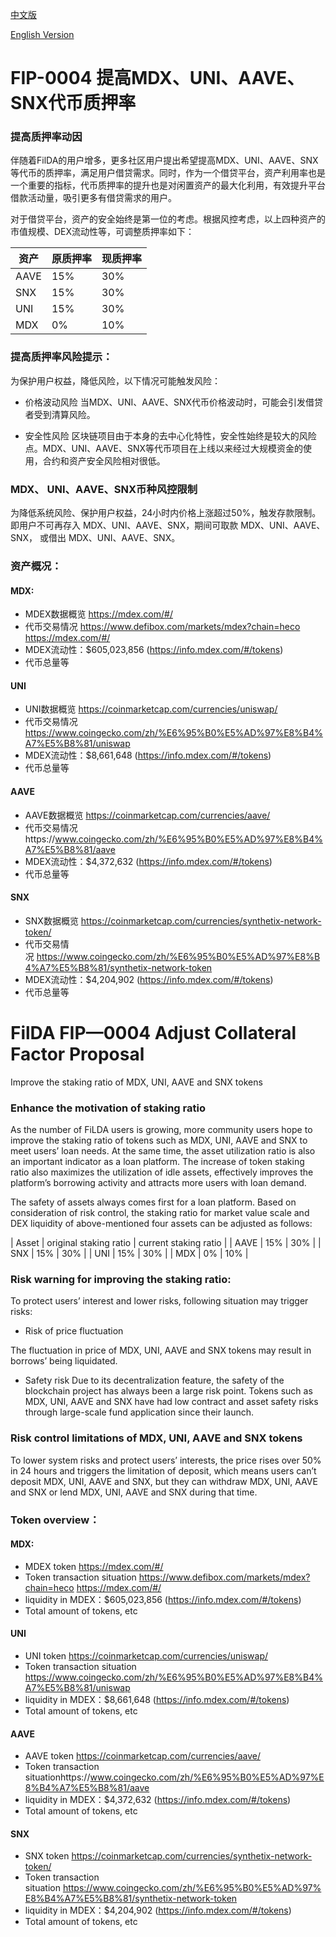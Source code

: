 [中文版](#fip-0003-%E6%96%B0%E8%B5%84%E4%BA%A7---link)

[English Version](#filda-fip0003-new-assetlink)

# FIP-0004 提高MDX、UNI、AAVE、SNX代币质押率

### 提高质押率动因

伴随着FilDA的用户增多，更多社区用户提出希望提高MDX、UNI、AAVE、SNX等代币的质押率，满足用户借贷需求。同时，作为一个借贷平台，资产利用率也是一个重要的指标，代币质押率的提升也是对闲置资产的最大化利用，有效提升平台借款活动量，吸引更多有借贷需求的用户。

对于借贷平台，资产的安全始终是第一位的考虑。根据风控考虑，以上四种资产的市值规模、DEX流动性等，可调整质押率如下：

| 资产 | 原质押率 | 现质押率|
| ---- | ---- | ---- |
| AAVE | 15% | 30% |
| SNX | 15% | 30% |
| UNI | 15% | 30% |
| MDX | 0% | 10% |


### 提高质押率风险提示：
为保护用户权益，降低风险，以下情况可能触发风险：

- 价格波动风险
当MDX、UNI、AAVE、SNX代币价格波动时，可能会引发借贷者受到清算风险。

- 安全性风险
区块链项目由于本身的去中心化特性，安全性始终是较大的风险点。MDX、UNI、AAVE、SNX等代币项目在上线以来经过大规模资金的使用，合约和资产安全风险相对很低。


### MDX、 UNI、AAVE、SNX币种风控限制
为降低系统风险、保护用户权益，24小时内价格上涨超过50%，触发存款限制。即用户不可再存入 MDX、UNI、AAVE、SNX，期间可取款 MDX、UNI、AAVE、SNX， 或借出 MDX、UNI、AAVE、SNX。


### 资产概况：

#### MDX:
* MDEX数据概览
https://mdex.com/#/
* 代币交易情况 https://www.defibox.com/markets/mdex?chain=heco
https://mdex.com/#/
* MDEX流动性：$605,023,856  (https://info.mdex.com/#/tokens)
* 代币总量等 



#### UNI
* UNI数据概览
https://coinmarketcap.com/currencies/uniswap/
* 代币交易情况 
https://www.coingecko.com/zh/%E6%95%B0%E5%AD%97%E8%B4%A7%E5%B8%81/uniswap
* MDEX流动性：$8,661,648 (https://info.mdex.com/#/tokens)
* 代币总量等 

 

#### AAVE
* AAVE数据概览
https://coinmarketcap.com/currencies/aave/
* 代币交易情况https://www.coingecko.com/zh/%E6%95%B0%E5%AD%97%E8%B4%A7%E5%B8%81/aave
* MDEX流动性：$4,372,632 (https://info.mdex.com/#/tokens)
* 代币总量等 



#### SNX
* SNX数据概览
https://coinmarketcap.com/currencies/synthetix-network-token/
* 代币交易情况 https://www.coingecko.com/zh/%E6%95%B0%E5%AD%97%E8%B4%A7%E5%B8%81/synthetix-network-token
* MDEX流动性：$4,204,902 (https://info.mdex.com/#/tokens)
* 代币总量等 




# FilDA FIP—0004 Adjust Collateral Factor Proposal 
Improve the staking ratio of MDX, UNI, AAVE and SNX tokens

### Enhance the motivation of staking ratio

As the number of FiLDA users is growing, more community users hope to improve the staking ratio of tokens such as MDX, UNI, AAVE and SNX to meet users’ loan needs. At the same time, the asset utilization ratio is also an important indicator as a loan platform. The increase of token staking ratio also maximizes the utilization of idle assets, effectively improves the platform’s borrowing activity and attracts more users with loan demand. 

The safety of assets always comes first for a loan platform. Based on consideration of risk control, the staking ratio for market value scale and DEX liquidity of above-mentioned four assets can be adjusted as follows:

| Asset | original staking ratio | current staking ratio | 
| AAVE | 15% | 30% |
| SNX | 15% | 30% |
| UNI | 15% | 30% |
| MDX | 0% | 10% |


### Risk warning for improving the staking ratio:

To protect users’ interest and lower risks, following situation may trigger risks:


- Risk of price fluctuation

The fluctuation in price of MDX, UNI, AAVE and SNX tokens may result in borrows’ being liquidated. 


- Safety risk 
Due to its decentralization feature, the safety of the blockchain project has always been a large risk point. Tokens such as MDX, UNI, AAVE and SNX have had low contract and asset safety risks through large-scale fund application since their launch.


### Risk control limitations of MDX, UNI, AAVE and SNX tokens

To lower system risks and protect users’ interests, the price rises over 50% in 24 hours and triggers the limitation of deposit, which means users can’t deposit MDX, UNI, AAVE and SNX, but they can withdraw MDX, UNI, AAVE and SNX or lend MDX, UNI, AAVE and SNX during that time. 

### Token overview：

#### MDX:
- MDEX token
https://mdex.com/#/
- Token transaction situation https://www.defibox.com/markets/mdex?chain=heco
https://mdex.com/#/
- liquidity in MDEX：$605,023,856  (https://info.mdex.com/#/tokens)
- Total amount of tokens, etc 



#### UNI
- UNI  token
https://coinmarketcap.com/currencies/uniswap/
- Token transaction situation 
https://www.coingecko.com/zh/%E6%95%B0%E5%AD%97%E8%B4%A7%E5%B8%81/uniswap
- liquidity in MDEX：$8,661,648 (https://info.mdex.com/#/tokens)
- Total amount of tokens, etc 

 

#### AAVE
- AAVE token
https://coinmarketcap.com/currencies/aave/
- Token transaction situationhttps://www.coingecko.com/zh/%E6%95%B0%E5%AD%97%E8%B4%A7%E5%B8%81/aave
- liquidity in MDEX：$4,372,632 (https://info.mdex.com/#/tokens)
- Total amount of tokens, etc 

#### SNX
- SNX token
https://coinmarketcap.com/currencies/synthetix-network-token/
- Token transaction situation https://www.coingecko.com/zh/%E6%95%B0%E5%AD%97%E8%B4%A7%E5%B8%81/synthetix-network-token
- liquidity in MDEX：$4,204,902 (https://info.mdex.com/#/tokens)
- Total amount of tokens, etc




